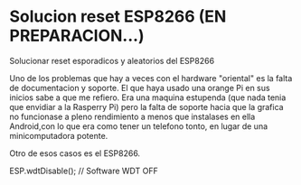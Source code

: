 # Solucion reset ESP8266   (EN PREPARACION...)
Solucionar reset esporadicos y aleatorios del ESP8266

Uno de los problemas que hay a veces con el hardware "oriental" es la falta de documentacion y soporte.
El que haya usado una orange Pi en sus inicios sabe a que me refiero.
Era una maquina estupenda (que nada tenia que envidiar a la Rasperry Pi) pero la falta de soporte hacia que la grafica no funcionase a pleno rendimiento a menos que instalases en ella Android,con lo que era como tener un telefono tonto, en lugar de una minicomputadora potente.

Otro de esos casos es el ESP8266.


 ESP.wdtDisable();       // Software WDT OFF
 
 
